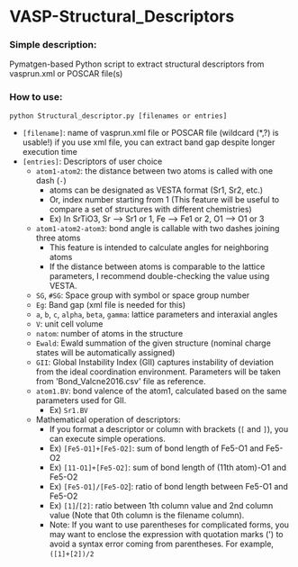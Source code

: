# VASP-Structural_Descriptors

### Simple description:
Pymatgen-based Python script to extract structural descriptors from vasprun.xml or POSCAR file(s)

### How to use:
```
python Structural_descriptor.py [filenames or entries]
```
- `[filename]`: name of vasprun.xml file or POSCAR file (wildcard (*,?) is usable!)
    if you use xml file, you can extract band gap despite longer execution time
- `[entries]`: Descriptors of user choice
  - `atom1-atom2`: the distance between two atoms is called with one dash (`-`)
    - atoms can be designated as VESTA format (Sr1, Sr2, etc.)
    - Or, index number starting from 1 (This feature will be useful to compare a set of structures with different chemistries)
    - Ex) In SrTiO3, Sr --> Sr1 or 1, Fe --> Fe1 or 2, O1 --> O1 or 3
  - `atom1-atom2-atom3`: bond angle is callable with two dashes joining three atoms
    - This feature is intended to calculate angles for neighboring atoms
    - If the distance between atoms is comparable to the lattice parameters, I recommend double-checking the value using VESTA.
  - `SG`, `#SG`: Space group with symbol or space group number
  - `Eg`: Band gap (xml file is needed for this)
  - `a`, `b`, `c`, `alpha`, `beta`, `gamma`: lattice parameters and interaxial angles
  - `V`: unit cell volume
  - `natom`: number of atoms in the structure
  - `Ewald`: Ewald summation of the given structure (nominal charge states will be automatically assigned)
  - `GII`: Global Instability Index (GII) captures instability of deviation from the ideal coordination environment. Parameters will be taken from 'Bond_Valcne2016.csv' file as reference.
  - `atom1.BV`: bond valence of the atom1, calculated based on the same parameters used for GII. 
      - Ex) `Sr1.BV`
  - Mathematical operation of descriptors:
     - If you format a descriptor or column with brackets (`[` and `]`), you can execute simple operations.
     - Ex) `[Fe5-O1]+[Fe5-O2]`: sum of bond length of Fe5-O1 and Fe5-O2
     - Ex) `[11-O1]+[Fe5-O2]`: sum of bond length of (11th atom)-O1 and Fe5-O2
     - Ex) `[Fe5-O1]/[Fe5-O2`]: ratio of bond length between Fe5-O1 and Fe5-O2
     - Ex) `[1]`/`[2]`: ratio between 1th column value and 2nd column value
            (Note that 0th column is the filename column).
     - Note: If you want to use parentheses for complicated forms, you may want to enclose the expression with quotation marks (') to avoid a syntax error coming from parentheses. For example, `([1]+[2])/2`
